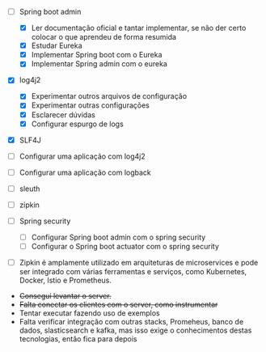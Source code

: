 
- [ ] Spring boot admin
	- [x] Ler documentação oficial e tantar implementar, se não der certo colocar o que aprendeu de forma resumida
	- [x] Estudar Eureka
	- [x] Implementar Spring boot com o Eureka
	- [x] Implementar Spring admin com o eureka
- [x] log4j2
	- [x] Experimentar outros arquivos de configuração
	- [x] Experimentar outras configurações
	- [x] Esclarecer dúvidas
	- [x] Configurar espurgo de logs
- [x] SLF4J
- [ ] Configurar uma aplicação com log4j2
- [ ] Configurar uma aplicação com logback
- [ ] sleuth
- [ ] zipkin
- [ ] Spring security
	- [ ] Configurar Spring boot admin com o spring security
	- [ ] Configurar o Spring boot actuator com o spring security
- [ ] Zipkin é amplamente utilizado em arquiteturas de microservices e pode ser integrado com várias ferramentas e serviços, como Kubernetes, Docker, Istio e Prometheus.



 - ~~Consegui levantar o server.~~
 - ~~Falta conectar os clientes com o server, como instrumentar~~
 - Tentar executar fazendo uso de exemplos
 - Falta verificar integração com outras stacks, Promeheus, banco de dados, slasticsearch e kafka, mas isso exige o conhecimentos destas tecnologias, então fica para depois